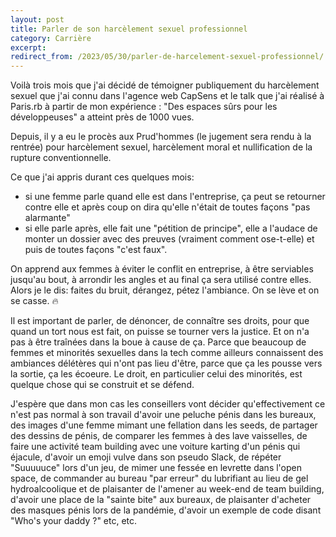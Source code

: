 ```yaml
---
layout: post
title: Parler de son harcèlement sexuel professionnel
category: Carrière
excerpt:
redirect_from: /2023/05/30/parler-de-harcelement-sexuel-professionnel/
---
```


Voilà trois mois que j'ai décidé de témoigner publiquement du harcèlement sexuel que j'ai connu dans l'agence web CapSens et le talk que j'ai réalisé à Paris.rb à partir de mon expérience : "Des espaces sûrs pour les développeuses" a atteint près de 1000 vues.

Depuis, il y a eu le procès aux Prud'hommes (le jugement sera rendu à la rentrée) pour harcèlement sexuel, harcèlement moral et nullification de la rupture conventionnelle.

Ce que j'ai appris durant ces quelques mois:
- si une femme parle quand elle est dans l'entreprise, ça peut se retourner contre elle et après coup on dira qu'elle n'était de toutes façons "pas alarmante"
- si elle parle après, elle fait une "pétition de principe", elle a l'audace de monter un dossier avec des preuves (vraiment comment ose-t-elle) et puis de toutes façons "c'est faux".

On apprend aux femmes à éviter le conflit en entreprise, à être serviables jusqu'au bout, à arrondir les angles et au final ça sera utilisé contre elles. Alors je le dis: faites du bruit, dérangez, pétez l'ambiance. On se lève et on se casse. 🔥

Il est important de parler, de dénoncer, de connaître ses droits, pour que quand un tort nous est fait, on puisse se tourner vers la justice. Et on n'a pas à être traînées dans la boue à cause de ça. Parce que beaucoup de femmes et minorités sexuelles dans la tech comme ailleurs connaissent des ambiances délétères qui n'ont pas lieu d'être, parce que ça les pousse vers la sortie, ça les écoeure. 
Le droit, en particulier celui des minorités, est quelque chose qui se construit et se défend.

J'espère que dans mon cas les conseillers vont décider qu'effectivement ce n'est pas normal à son travail d'avoir une peluche pénis dans les bureaux, des images d'une femme mimant une fellation dans les seeds, de partager des dessins de pénis, de comparer les femmes à des lave vaisselles, de faire une activité team building avec une voiture karting d'un pénis qui éjacule, d'avoir un emoji vulve dans son pseudo Slack, de répéter "Suuuuuce" lors d'un jeu, de mimer une fessée en levrette dans l'open space, de commander au bureau "par erreur" du lubrifiant au lieu de gel hydroalcoolique et de plaisanter de l'amener au week-end de team building, d'avoir une place de la "sainte bite" aux bureaux, de plaisanter d'acheter des masques pénis lors de la pandémie, d'avoir un exemple de code disant "Who's your daddy ?" etc, etc.